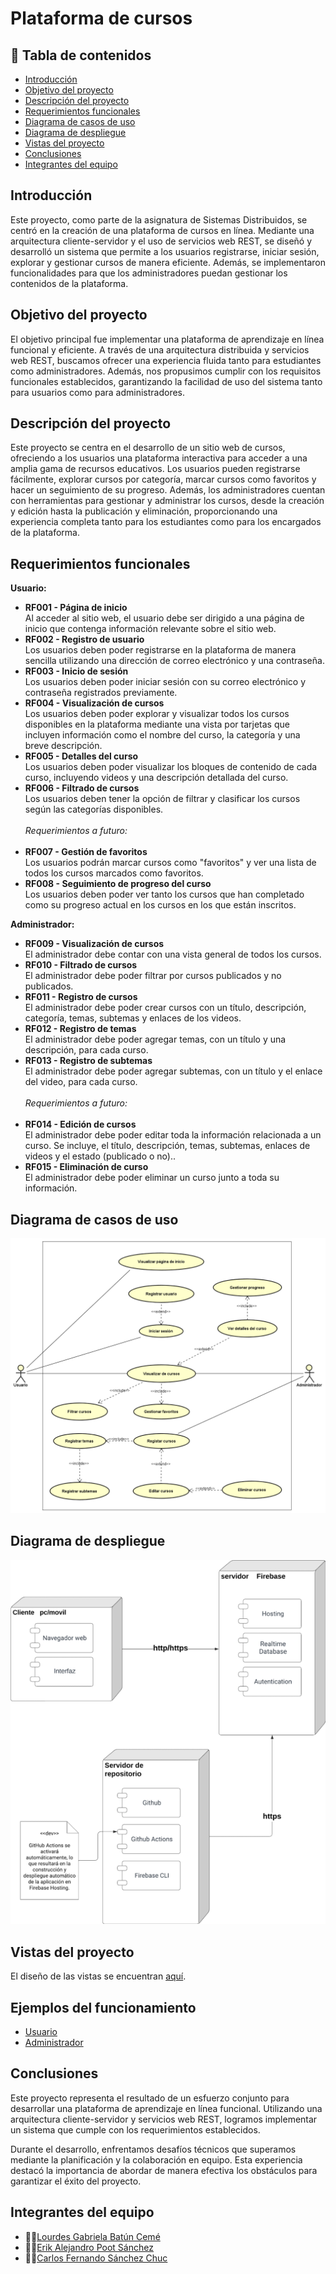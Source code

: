 # Plataforma de cursos

## 📄 **Tabla de contenidos** 
- [Introducción](#introduccion)
- [Objetivo del proyecto](#objetivo-del-proyecto)
- [Descripción del proyecto](#descripcion-del-proyecto)
- [Requerimientos funcionales](#requerimientos-funcionales)
- [Diagrama de casos de uso](#diagrama-de-casos-de-uso)
- [Diagrama de despliegue](#diagrama-de-despliegue)
- [Vistas del proyecto](#vistas-del-proyecto)
- [Conclusiones](#conclusiones)
- [Integrantes del equipo](#integrantes-del-equipo)

## **Introducción**
Este proyecto, como parte de la asignatura de Sistemas Distribuidos, se centró en la creación de una plataforma de cursos en línea. Mediante una arquitectura cliente-servidor y el uso de servicios web REST, se diseñó y desarrolló un sistema que permite a los usuarios registrarse, iniciar sesión, explorar y gestionar cursos de manera eficiente. Además, se implementaron funcionalidades para que los administradores puedan gestionar los contenidos de la plataforma.

## **Objetivo del proyecto**
El objetivo principal fue implementar una plataforma de aprendizaje en línea funcional y eficiente. A través de una arquitectura distribuida y servicios web REST, buscamos ofrecer una experiencia fluida tanto para estudiantes como administradores. Además, nos propusimos cumplir con los requisitos funcionales establecidos, garantizando la facilidad de uso del sistema tanto para usuarios como para administradores.

## **Descripción del proyecto**
Este proyecto se centra en el desarrollo de un sitio web de cursos, ofreciendo a los usuarios una plataforma interactiva para acceder a una amplia gama de recursos educativos. Los usuarios pueden registrarse fácilmente, explorar cursos por categoría, marcar cursos como favoritos y hacer un seguimiento de su progreso. Además, los administradores cuentan con herramientas para gestionar y administrar los cursos, desde la creación y edición hasta la publicación y eliminación, proporcionando una experiencia completa tanto para los estudiantes como para los encargados de la plataforma.

## **Requerimientos funcionales**
**Usuario:** <br>
- **RF001 - Página de inicio** <br>
  Al acceder al sitio web, el usuario debe ser dirigido a una página de inicio que contenga información relevante sobre el sitio web.
- **RF002 - Registro de usuario** <br>
Los usuarios deben poder registrarse en la plataforma de manera sencilla utilizando una dirección de correo electrónico y una contraseña.
- **RF003 - Inicio de sesión** <br>
Los usuarios deben poder iniciar sesión con su correo electrónico y contraseña registrados previamente.
- **RF004 - Visualización de cursos** <br>
Los usuarios deben poder explorar y visualizar todos los cursos disponibles en la plataforma mediante una vista por tarjetas que incluyen información como el nombre del curso, la categoría y una breve descripción.
- **RF005 - Detalles del curso** <br>
Los usuarios deben poder visualizar los bloques de contenido de cada curso, incluyendo videos y una descripción detallada del curso. 
- **RF006 - Filtrado de cursos** <br>
Los usuarios deben tener la opción de filtrar y clasificar los cursos según las categorías disponibles. <br> <br>
*Requerimientos a futuro:* <br> <br>
- **RF007 - Gestión de favoritos** <br>
Los usuarios podrán marcar cursos como "favoritos" y ver una lista de todos los cursos marcados como favoritos.
- **RF008 - Seguimiento de progreso del curso** <br>
Los usuarios deben poder ver tanto los cursos que han completado como su progreso actual en los cursos en los que están inscritos. <br>

**Administrador:**
- **RF009 - Visualización de cursos** <br>
El administrador debe contar con una vista general de todos los cursos.
- **RF010 - Filtrado de cursos** <br>
El administrador debe poder filtrar por cursos publicados y no publicados.
- **RF011 - Registro de cursos** <br>
El administrador debe poder crear cursos con un título, descripción, categoría, temas, subtemas y enlaces de los videos.
- **RF012 - Registro de temas** <br>
El administrador debe poder agregar temas, con un título y una descripción, para cada curso.
- **RF013 - Registro de subtemas** <br>
El administrador debe poder agregar subtemas, con un título y el enlace del video, para cada curso. <br> <br>
*Requerimientos a futuro:* <br> <br>
- **RF014 - Edición de cursos** <br>
El administrador debe poder editar toda la información relacionada a un curso. Se incluye, el título, descripción, temas, subtemas, enlaces de videos y el estado (publicado o no)..
- **RF015 - Eliminación de curso** <br>
El administrador debe poder eliminar un curso junto a toda su información.

## **Diagrama de casos de uso**
![Imagen](./public/images/DiagramaCasosDeUso.png "Diagrama de casos de uso")

## **Diagrama de despliegue**
![Imagen](./public/images/DiagramaDeDespliegue.png "Diagrama de despliegue")

## **Vistas del proyecto**
El diseño de las vistas se encuentran [aquí](https://www.figma.com/design/oHhb8kshefPxBi7MTPIRpo/Plataforma-de-cursos?node-id=71%3A1352&t=ApY1BeBAcXTX7Tzi-1).

## **Ejemplos del funcionamiento**
- [Usuario](https://youtu.be/qr89ZFIuNkU)
- [Administrador](https://youtu.be/OPodlMqLglc)

## **Conclusiones**
Este proyecto representa el resultado de un esfuerzo conjunto para desarrollar una plataforma de aprendizaje en línea funcional. Utilizando una arquitectura cliente-servidor y servicios web REST, logramos implementar un sistema que cumple con los requerimientos establecidos.

Durante el desarrollo, enfrentamos desafíos técnicos que superamos mediante la planificación y la colaboración en equipo. Esta experiencia destacó la importancia de abordar de manera efectiva los obstáculos para garantizar el éxito del proyecto.

## **Integrantes del equipo**
- 👩‍💻[Lourdes Gabriela Batún Cemé](https://github.com/Gabriela-Batun-Ceme)
- 👨‍💻[Erik Alejandro Poot Sánchez](https://github.com/erikpsanchez)
- 👨‍💻[Carlos Fernando Sánchez Chuc](https://github.com/Charly-Sz18)
